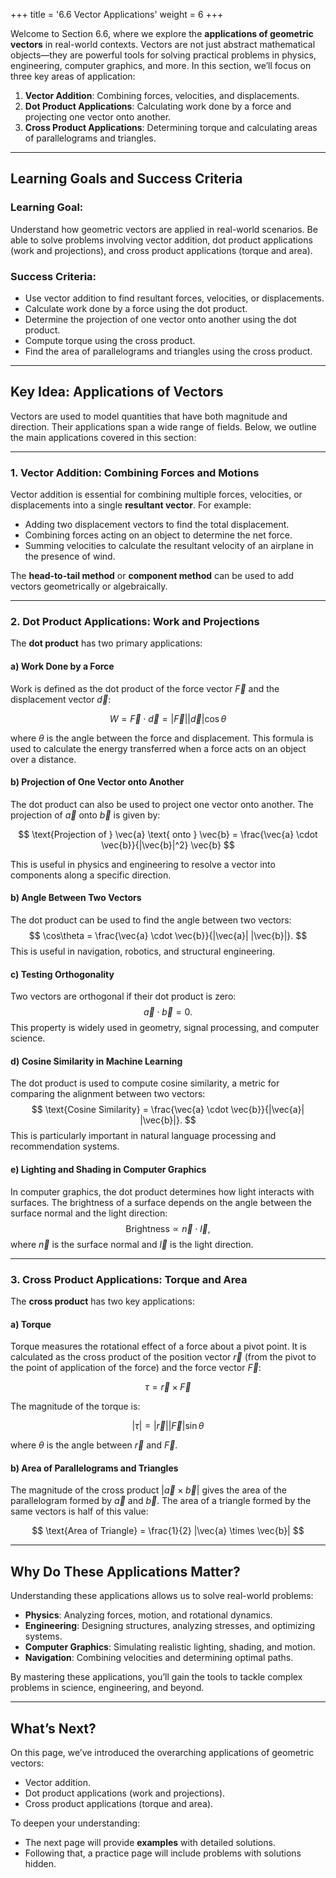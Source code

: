 +++
title = '6.6 Vector Applications'
weight = 6
+++


Welcome to Section 6.6, where we explore the **applications of geometric vectors** in real-world contexts. Vectors are not just abstract mathematical objects—they are powerful tools for solving practical problems in physics, engineering, computer graphics, and more. In this section, we’ll focus on three key areas of application:
1. **Vector Addition**: Combining forces, velocities, and displacements.
2. **Dot Product Applications**: Calculating work done by a force and projecting one vector onto another.
3. **Cross Product Applications**: Determining torque and calculating areas of parallelograms and triangles.

---

## Learning Goals and Success Criteria

### Learning Goal:
Understand how geometric vectors are applied in real-world scenarios. Be able to solve problems involving vector addition, dot product applications (work and projections), and cross product applications (torque and area).

### Success Criteria:
- Use vector addition to find resultant forces, velocities, or displacements.
- Calculate work done by a force using the dot product.
- Determine the projection of one vector onto another using the dot product.
- Compute torque using the cross product.
- Find the area of parallelograms and triangles using the cross product.

---

## Key Idea: Applications of Vectors

Vectors are used to model quantities that have both magnitude and direction. Their applications span a wide range of fields. Below, we outline the main applications covered in this section:

---

### 1. Vector Addition: Combining Forces and Motions

Vector addition is essential for combining multiple forces, velocities, or displacements into a single **resultant vector**. For example:
- Adding two displacement vectors to find the total displacement.
- Combining forces acting on an object to determine the net force.
- Summing velocities to calculate the resultant velocity of an airplane in the presence of wind.

The **head-to-tail method** or **component method** can be used to add vectors geometrically or algebraically.

---

### 2. Dot Product Applications: Work and Projections

The **dot product** has two primary applications:

#### a) Work Done by a Force
Work is defined as the dot product of the force vector $\vec{F}$ and the displacement vector $\vec{d}$:

$$
W = \vec{F} \cdot \vec{d} = |\vec{F}| |\vec{d}| \cos\theta
$$

where $\theta$ is the angle between the force and displacement. This formula is used to calculate the energy transferred when a force acts on an object over a distance.

#### b) Projection of One Vector onto Another
The dot product can also be used to project one vector onto another. The projection of $\vec{a}$ onto $\vec{b}$ is given by:

$$
\text{Projection of } \vec{a} \text{ onto } \vec{b} = \frac{\vec{a} \cdot \vec{b}}{|\vec{b}|^2} \vec{b}
$$

This is useful in physics and engineering to resolve a vector into components along a specific direction.

#### b) Angle Between Two Vectors
The dot product can be used to find the angle between two vectors:
$$
\cos\theta = \frac{\vec{a} \cdot \vec{b}}{|\vec{a}| |\vec{b}|}.
$$
This is useful in navigation, robotics, and structural engineering.

#### c) Testing Orthogonality
Two vectors are orthogonal if their dot product is zero:
$$
\vec{a} \cdot \vec{b} = 0.
$$
This property is widely used in geometry, signal processing, and computer science.

#### d) Cosine Similarity in Machine Learning
The dot product is used to compute cosine similarity, a metric for comparing the alignment between two vectors:
$$
\text{Cosine Similarity} = \frac{\vec{a} \cdot \vec{b}}{|\vec{a}| |\vec{b}|}.
$$
This is particularly important in natural language processing and recommendation systems.

#### e) Lighting and Shading in Computer Graphics
In computer graphics, the dot product determines how light interacts with surfaces. The brightness of a surface depends on the angle between the surface normal and the light direction:
$$
\text{Brightness} \propto \vec{n} \cdot \vec{l},
$$
where $\vec{n}$ is the surface normal and $\vec{l}$ is the light direction.

---

### 3. Cross Product Applications: Torque and Area

The **cross product** has two key applications:

#### a) Torque
Torque measures the rotational effect of a force about a pivot point. It is calculated as the cross product of the position vector $\vec{r}$ (from the pivot to the point of application of the force) and the force vector $\vec{F}$:

$$
\tau = \vec{r} \times \vec{F}
$$

The magnitude of the torque is:

$$
|\tau| = |\vec{r}| |\vec{F}| \sin\theta
$$

where $\theta$ is the angle between $\vec{r}$ and $\vec{F}$.

#### b) Area of Parallelograms and Triangles
The magnitude of the cross product $|\vec{a} \times \vec{b}|$ gives the area of the parallelogram formed by $\vec{a}$ and $\vec{b}$. The area of a triangle formed by the same vectors is half of this value:

$$
\text{Area of Triangle} = \frac{1}{2} |\vec{a} \times \vec{b}|
$$

---

## Why Do These Applications Matter?

Understanding these applications allows us to solve real-world problems:
- **Physics**: Analyzing forces, motion, and rotational dynamics.
- **Engineering**: Designing structures, analyzing stresses, and optimizing systems.
- **Computer Graphics**: Simulating realistic lighting, shading, and motion.
- **Navigation**: Combining velocities and determining optimal paths.

By mastering these applications, you’ll gain the tools to tackle complex problems in science, engineering, and beyond.

---

## What’s Next?

On this page, we’ve introduced the overarching applications of geometric vectors:
- Vector addition.
- Dot product applications (work and projections).
- Cross product applications (torque and area).

To deepen your understanding:
- The next page will provide **examples** with detailed solutions.
- Following that, a practice page will include problems with solutions hidden.